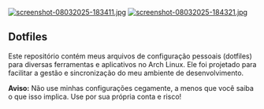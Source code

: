 [![screenshot-08032025-183411.jpg](https://i.postimg.cc/76VFLzvW/screenshot-08032025-183411.jpg)](https://postimg.cc/PpC33P5W)
[![screenshot-08032025-184321.jpg](https://i.postimg.cc/tJsBHn9P/screenshot-08032025-184321.jpg)](https://postimg.cc/PvkWWxpr)

## Dotfiles

Este repositório contém meus arquivos de configuração pessoais (dotfiles) para diversas ferramentas e aplicativos no Arch Linux. Ele foi projetado para facilitar a gestão e sincronização do meu ambiente de desenvolvimento.

**Aviso:** Não use minhas configurações cegamente, a menos que você saiba o que isso implica. Use por sua própria conta e risco!
